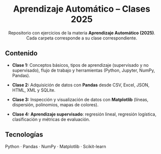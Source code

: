 <h1 align="center"><b>Aprendizaje Automático – Clases 2025</b></h1>

<p align="center">
Repositorio con ejercicios de la materia <b>Aprendizaje Automático (2025)</b>.<br>
Cada carpeta corresponde a su clase correspondiente.
</p>

## Contenido

- **Clase 1:** Conceptos básicos, tipos de aprendizaje (supervisado y no supervisado), flujo de trabajo y herramientas (Python, Jupyter, NumPy, Pandas).  

- **Clase 2:** Adquisición de datos con **Pandas** desde CSV, Excel, JSON, HTML, XML y SQLite.  

- **Clase 3:** Inspección y visualización de datos con **Matplotlib** (líneas, dispersión, polinomios, mapas de colores).  

- **Clase 4:** **Aprendizaje supervisado**: regresión lineal, regresión logística, clasificación y métricas de evaluación.  

## Tecnologías

Python · Pandas · NumPy · Matplotlib · Scikit-learn
